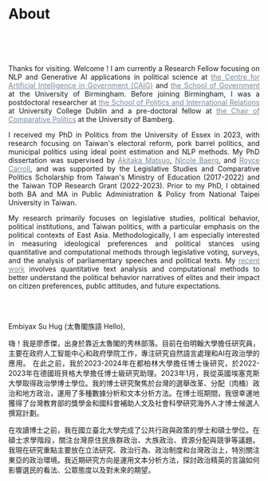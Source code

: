# About



    
<br/><br> <br> 

<div style="text-align: justify">
<!-- 
Welcome! I am currently a postdoctoral researcher at <a href="https://www.ucd.ie/spire/" style="color: #778899; text-decoration: underline;">University College Dublin</a> in the School of Politics and International Relations and <a href="https://www.nexsys-energy.ie/about-nexsys/" style="color: #778899; text-decoration: underline;">NexSys</a>, a cross-disciplinary project funded by Science Foundation Ireland. I am also a forthcoming Research Fellow in Natural Language Processing at <a href="https://www.birmingham.ac.uk/research/centre-for-artificial-intelligence-in-government/people" style="color: #778899; text-decoration: underline;" target="_blank">the Centre for Artificial Intelligence in Government (CAIG)</a> and <a href="https://www.birmingham.ac.uk/schools/government" style="color: #778899; text-decoration: underline;" target="_blank">the School of Government</a> at the University of Birmingham. I received my PhD in Political Science from the University of Essex in January 2023, following my BA and MA in Public Administration & Policy from National Taipei University in Taiwan. -->

Thanks for visiting. Welcome ! I am currently a Research Fellow focusing on NLP and Generative AI applications in political science at <a href="https://www.birmingham.ac.uk/staff/profiles/gov/liao-yen-chieh" style="color: #778899; text-decoration: underline;" target="_blank">the Centre for Artificial Intelligence in Government (CAIG)</a> and <a href="https://www.birmingham.ac.uk/schools/government" style="color: #778899; text-decoration: underline;" target="_blank">the School of Government</a> at the University of Birmingham. Before joining Birmingham, I was a postdoctoral researcher at <a href="https://www.ucd.ie/spire/" style="color: #778899; text-decoration: underline;">the School of Politics and International Relations</a> at University College Dublin and a pre-doctoral fellow at <a href="https://www.uni-bamberg.de/en/comparpol/faculty-and-staff/thomas-saalfeld/" style="color: #778899; text-decoration: underline;">the Chair of Comparative Politics</a> at the University of Bamberg.

I received my PhD in Politics from the University of Essex in 2023, with research focusing on Taiwan's electoral reform, pork barrel politics, and municipal politics using ideal point estimation and NLP methods. My PhD dissertation was supervised by <a href="https://amatsuo.net" style="color: #778899; text-decoration: underline;" target="_blank">Akitaka Matsuo</a>, <a href="https://nicolebaerg.com" style="color: #778899; text-decoration: underline;" target="_blank">Nicole Baerg</a>, and <a href="https://www.essex.ac.uk/people/CARRO40801/Royce-Carroll" style="color: #778899; text-decoration: underline;" target="_blank">Royce Carroll</a>, and was supported by the Legislative Studies and Comparative Politics Scholarship from Taiwan's Ministry of Education (2017-2022) and the Taiwan TOP Research Grant (2022-2023). Prior to my PhD, I obtained both BA and MA in Public Administration & Policy from National Taipei University in Taiwan.


My research primarily focuses on legislative studies, political behavior, political institutions, and Taiwan politics, with a particular emphasis on the political contexts of East Asia. Methodologically, I am especially interested in measuring ideological preferences and political stances using quantitative and computational methods through legislative voting, surveys, and the analysis of parliamentary speeches and political texts. My <a href="https://davidycliao.github.io/research/" style="color: #778899; text-decoration: underline;">recent work</a> involves quantitative text analysis and computational methods to better understand the political behavior narratives of elites and their impact on citizen preferences, public attitudes, and future expectations.

<br> <br> 

Embiyax Su Hug (太魯閣族語 Hello),

嗨！我是廖彥傑，出身於靠近太魯閣的秀林部落。目前在伯明翰大學擔任研究員，主要在政府人工智能中心和政府學院工作，專注研究自然語言處理和AI在政治學的應用。 在此之前，我於2023-2024年在都柏林大學擔任博士後研究，於2022-2023年在德國班貝格大學擔任博士級研究助理。2023年1月，我從英國埃塞克斯大學取得政治學博士學位。我的博士研究聚焦於台灣的選舉改革、分配（肉桶）政治和地方政治，運用了多種數據分析和文本分析方法。在博士班期間，我很幸運地獲得了台灣教育部的獎學金和國科會補助人文及社會科學研究海外人才博士候選人撰寫計劃。

在攻讀博士之前，我在國立臺北大學完成了公共行政與政策的學士和碩士學位。在碩士求學階段，關注台灣原住民族群政治、大族政治、資源分配與競爭等議題。 我現在研究重點主要放在立法研究、政治行為、政治制度和台灣政治上，特別關注東亞的政治環境。我近期研究方向是運用文本分析方法，探討政治精英的言論如何影響選民的看法、公眾態度以及對未來的期望。



<div style="text-align: center">


<!-- [![Linkedin Badge](https://img.shields.io/badge/linkedin-0077B5?style=for-the-badge&logo=linkedin&logoColor=white)](https://www.linkedin.com/authwall?trk=gf&trkInfo=AQERrkO9JeuxgQAAAYGIXxZw-IMriZ16fxaCyQ9B4fcr8SgrQXFIA4WvPBytf98cJPl4KsPT6KiRHzqt-s3Ozl8_IoJ8cn9_lBY1_kQiozmVJV_bXf0xolwYZIIc_TwCBrvqjMU=&original_referer=https://davidycliao.github.io/&sessionRedirect=https%3A%2F%2Fwww.linkedin.com%2Fin%2Fdavid-yen-chieh-liao-51a0a3168%2F)
[![Twitter Badge](https://img.shields.io/badge/twitter-1DA1F2?style=for-the-badge&logo=twitter&logoColor=white)](https://twitter.com/liaoyenchieh)
[![Mail Badge](https://img.shields.io/badge/Gmail-D14836?style=for-the-badge&logo=gmail&logoColor=white)](mailto:davidycliao@gamil.com) -->


</div>

